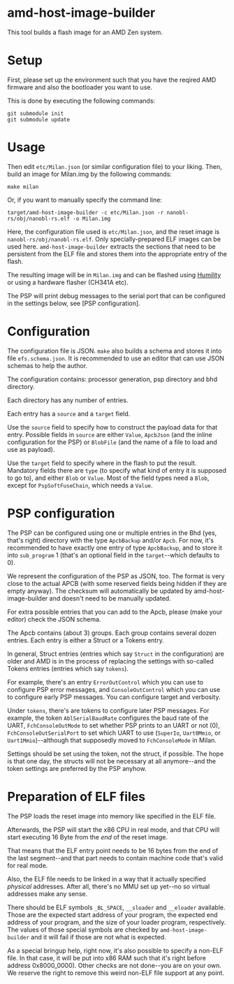 # amd-host-image-builder

This tool builds a flash image for an AMD Zen system.

# Setup

First, please set up the environment such that you have the reqired AMD firmware and also the bootloader you want to use.

This is done by executing the following commands:

    git submodule init
    git submodule update

# Usage

Then edit `etc/Milan.json` (or similar configuration file) to your liking.
Then, build an image for Milan.img by the following commands:

    make milan

Or, if you want to manually specify the command line:

    target/amd-host-image-builder -c etc/Milan.json -r nanobl-rs/obj/nanobl-rs.elf -o Milan.img

Here, the configuration file used is `etc/Milan.json`, and the reset image is `nanobl-rs/obj/nanobl-rs.elf`. Only specially-prepared ELF images can be used here. `amd-host-image-builder` extracts the sections that need to be persistent from the ELF file and stores them into the appropriate entry of the flash.

The resulting image will be in `Milan.img` and can be flashed using [Humility](https://github.com/oxidecomputer/humility) or using a hardware flasher (CH341A etc).

The PSP will print debug messages to the serial port that can be configured in the settings below, see [PSP configuration].

# Configuration

The configuration file is JSON. `make` also builds a schema and stores it into file `efs.schema.json`. It is recommended to use an editor that can use JSON schemas to help the author.

The configuration contains: processor generation, psp directory and bhd directory.

Each directory has any number of entries.

Each entry has a `source` and a `target` field.

Use the `source` field to specify how to construct the payload data for that entry.
Possible fields in `source` are either `Value`, `ApcbJson` (and the inline configuration for the PSP) or `BlobFile` (and the name of a file to load and use as payload).

Use the `target` field to specify where in the flash to put the result.
Mandatory fields there are `type` (to specify what kind of entry it is supposed to go to), and either `Blob` or `Value`.
Most of the field types need a `Blob`, except for `PspSoftFuseChain`, which needs a `Value`.

# PSP configuration

The PSP can be configured using one or multiple entries in the Bhd (yes, that's right) directory with the type `ApcbBackup` and/or `Apcb`. For now, it's recommended to have exactly one entry of type `ApcbBackup`, and to store it into `sub_program` 1 (that's an optional field in the `target`--which defaults to 0).

We represent the configuration of the PSP as JSON, too. The format is very close to the actual APCB (with some reserved fields being hidden if they are empty anyway). The checksum will automatically be updated by amd-host-image-builder and doesn't need to be manually updated.

For extra possible entries that you can add to the Apcb, please (make your editor) check the JSON schema.

The Apcb contains (about 3) groups. Each group contains several dozen entries. Each entry is either a Struct or a Tokens entry.

In general, Struct entries (entries which say `Struct` in the configuration) are older and AMD is in the process of replacing the settings with so-called Tokens entries (entries which say `tokens`).

For example, there's an entry `ErrorOutControl` which you can use to configure PSP error messages, and `ConsoleOutControl` which you can use to configure early PSP messages. You can configure target and verbosity.

Under `tokens`, there's are tokens to configure later PSP messages. For example, the token `AblSerialBaudRate` configures the baud rate of the UART, `FchConsoleOutMode` to set whether PSP prints to an UART or not (0), `FchConsoleOutSerialPort` to set which UART to use (`SuperIo`, `Uart0Mmio`, or `Uart1Mmio`)--although that supposedly moved to `FchConsoleMode` in Milan.

Settings should be set using the token, not the struct, if possible. The hope is that one day, the structs will not be necessary at all anymore--and the token settings are preferred by the PSP anyhow.

# Preparation of ELF files

The PSP loads the reset image into memory like specified in the ELF file.

Afterwards, the PSP will start the x86 CPU in real mode, and that CPU will start executing 16 Byte from the *end* of the reset image.

That means that the ELF entry point needs to be 16 bytes from the end of the last segment--and that part needs to contain machine code that's valid for real mode.

Also, the ELF file needs to be linked in a way that it actually specified *physical* addresses. After all, there's no MMU set up yet--no so virtual addresses make any sense.

There should be ELF symbols `_BL_SPACE`, `__sloader` and `__eloader` available. Those are the expected start address of your program, the expected end address of your program, and the size of your loader program, respectively. The values of those special symbols are checked by `amd-host-image-builder` and it will fail if those are not what is expected.

As a special bringup help, right now, it's also possible to specify a non-ELF file. In that case, it will be put into x86 RAM such that it's right before address 0x8000_0000). Other checks are not done--you are on your own. We reserve the right to remove this weird non-ELF file support at any point.
